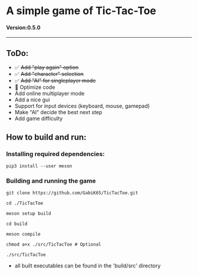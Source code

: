 # A simple game of Tic-Tac-Toe 
#### Version:0.5.0

---
## ToDo:
- ✅ ~~Add "play again" option~~ 
- ✅ ~~Add "character" selection~~
- ✅ ~~Add "AI" for singleplayer mode~~
- 🚧 Optimize code
- Add online multiplayer mode
- Add a nice gui
- Support for input devices (keyboard, mouse, gamepad)
- Make "AI" decide the best next step
- Add game difficulty

## How to build and run:

### Installing required dependencies:
```
pip3 install --user meson
```

### Building and running the game
```
git clone https://github.com/GabiK65/TicTacToe.git

cd ./TicTacToe

meson setup build

cd build

meson compile

chmod a+x ./src/TicTacToe # Optional

./src/TicTacToe
```

- all built executables can be found in the 'build/src' directory
